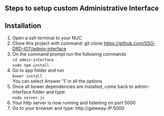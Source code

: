 ## Steps to setup custom Administrative Interface

## Installation
1. Open a ssh terminal to your NUC  
2. Clone this project with command: git clone https://github.com/SSG-DRD-IOT/admin-interface  
3. On the command prompt run the following commands  
   `cd admin-interface`  
   `sudo npm install`  
4. Go to app folder and run  
   `bower install`  
   You can select Answer '1' in all the options  
5. Once all bower dependencies are installed, come back to admin-interface folder and type:  
   `node server.js` 
4. Your http server is now running and listening on port 5000  
5. Go to your browser and type: http://gateway-IP:5000  

